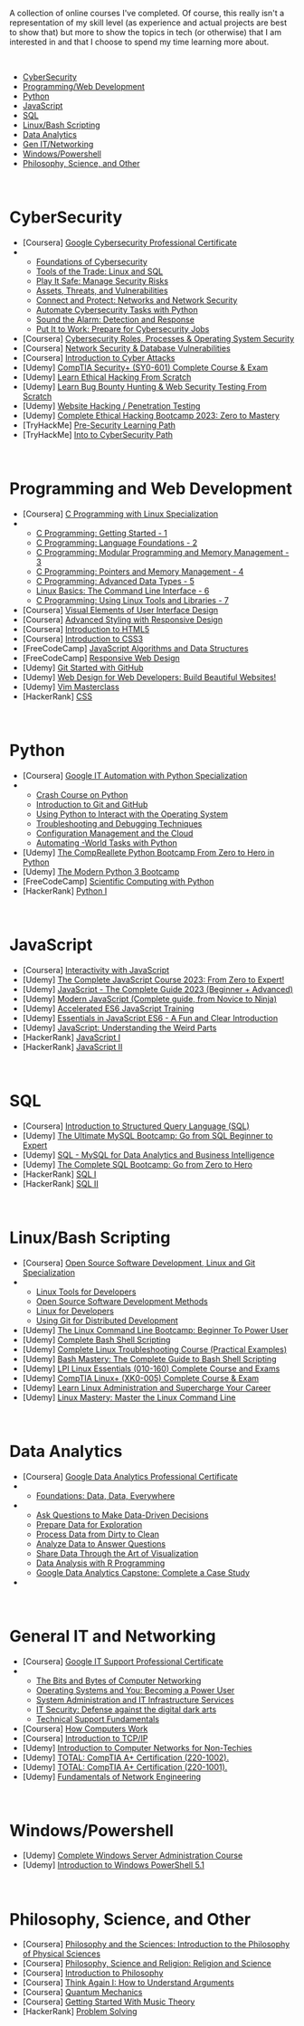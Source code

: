 A collection of online courses I've completed.
Of course, this really isn't a representation of my skill level (as experience and actual projects are best to show that) but more to show the topics in tech (or otherwise) that I am interested in and that I choose to spend my time learning more about.

<br>

- [CyberSecurity](#cybersecurity)
- [Programming/Web Development](#programming-and-web-development)
- [Python](#python)
- [JavaScript](#javascript)
- [SQL](#sql)
- [Linux/Bash Scripting](linuxbash-scripting)
- [Data Analytics](#data-analytics)
- [Gen IT/Networking](general-it-and-networking)
- [Windows/Powershell](#windowspowershell)
- [Philosophy, Science, and Other](#philosophy-science-and-other)

<br />

# CyberSecurity
- [Coursera] [Google Cybersecurity Professional Certificate](https://www.coursera.org/account/accomplishments/specialization/certificate/EXMJPYAEH9AJ)
- - [Foundations of Cybersecurity](https://www.coursera.org/account/accomplishments/certificate/2AU3M7PGNEEU)
  - [Tools of the Trade: Linux and SQL](https://www.coursera.org/account/accomplishments/certificate/FM6KX2CKCTQG)
  - [Play It Safe: Manage Security Risks](https://www.coursera.org/account/accomplishments/certificate/YBETJC5WGLRU)
  - [Assets, Threats, and Vulnerabilities](https://www.coursera.org/account/accomplishments/certificate/B342QDHE36XN)
  - [Connect and Protect: Networks and Network Security](https://www.coursera.org/account/accomplishments/certificate/EZE838BT79MQ)
  - [Automate Cybersecurity Tasks with Python](https://www.coursera.org/account/accomplishments/certificate/C57XHPEBEGDM)
  - [Sound the Alarm: Detection and Response](https://www.coursera.org/account/accomplishments/certificate/VNW3RKFHNPL3)
  - [Put It to Work: Prepare for Cybersecurity Jobs](https://www.coursera.org/account/accomplishments/certificate/LFEQK6X2JKP3)
- [Coursera] [Cybersecurity Roles, Processes & Operating System Security](https://www.coursera.org/account/accomplishments/certificate/YN2V6N9T7GE9)
- [Coursera] [Network Security & Database Vulnerabilities](https://www.coursera.org/account/accomplishments/certificate/ZKEX8N9B9YT2)
- [Coursera] [Introduction to Cyber Attacks](https://www.coursera.org/account/accomplishments/certificate/RFG45CMG6CFR)
- [Udemy] [CompTIA Security+ (SY0-601) Complete Course & Exam](https://www.udemy.com/certificate/UC-06096ecd-1380-482e-ac7f-bb0860c55fc0/)
- [Udemy] [Learn Ethical Hacking From Scratch](https://www.udemy.com/certificate/UC-57a8d9e1-0cd1-4e20-842c-b35a554f8130/)
- [Udemy] [Learn Bug Bounty Hunting & Web Security Testing From Scratch](https://www.udemy.com/certificate/UC-132e4096-6f05-421c-bdf7-c03ffa13ec8b/)
- [Udemy] [Website Hacking / Penetration Testing](https://www.udemy.com/certificate/UC-6f4ace44-01f6-466c-af67-b2adc2225e41/)
- [Udemy] [Complete Ethical Hacking Bootcamp 2023: Zero to Mastery](https://www.udemy.com/certificate/UC-ae859166-bf99-41d3-a0d2-236be8e55951/)
- [TryHackMe] [Pre-Security Learning Path](https://tryhackme-certificates.s3-eu-west-1.amazonaws.com/THM-VRURFLTG3I.png)
- [TryHackMe] [Into to CyberSecurity Path](https://tryhackme-certificates.s3-eu-west-1.amazonaws.com/THM-RAY3VBZTYN.png)

<br />

# Programming and Web Development
- [Coursera] [C Programming with Linux Specialization](https://www.coursera.org/account/accomplishments/specialization/certificate/2V3LN9GXVK5C)
- - [C Programming: Getting Started - 1](https://www.coursera.org/account/accomplishments/certificate/V5RLV7LXRVE4)
  - [C Programming: Language Foundations - 2](https://www.coursera.org/account/accomplishments/certificate/9QPPFADHBRZZ)
  - [C Programming: Modular Programming and Memory Management - 3](https://www.coursera.org/account/accomplishments/certificate/RHSP5UR5J5LS)
  - [C Programming: Pointers and Memory Management - 4](https://www.coursera.org/account/accomplishments/certificate/D24SD55FVTGP)
  - [C Programming: Advanced Data Types - 5](https://www.coursera.org/account/accomplishments/certificate/RS4WSVT8FPHU)
  - [Linux Basics: The Command Line Interface - 6](https://www.coursera.org/account/accomplishments/certificate/7NYPY9XUS88W)
  - [C Programming: Using Linux Tools and Libraries - 7](https://www.coursera.org/account/accomplishments/certificate/86KGEASY8NGQ)
- [Coursera] [Visual Elements of User Interface Design](https://www.coursera.org/account/accomplishments/certificate/B9SS3QKM6FYX)
- [Coursera] [Advanced Styling with Responsive Design](https://www.coursera.org/account/accomplishments/certificate/UDQTSUJCFRWR)
- [Coursera] [Introduction to HTML5](https://www.coursera.org/account/accomplishments/certificate/NZY9VKTJH3WY)
- [Coursera] [Introduction to CSS3](https://www.coursera.org/account/accomplishments/certificate/FXJPWDV7SRXY)
- [FreeCodeCamp] [JavaScript Algorithms and Data Structures](https://www.freecodecamp.org/certification/bobby-valenzuela/javascript-algorithms-and-data-structures)
- [FreeCodeCamp] [Responsive Web Design](https://www.freecodecamp.org/certification/bobby-valenzuela/responsive-web-design) 
- [Udemy] [Git Started with GitHub](https://www.udemy.com/certificate/UC-f50c930c-5703-4507-ad65-f8c395d3cad2/)
- [Udemy] [Web Design for Web Developers: Build Beautiful Websites!](https://www.udemy.com/certificate/UC-WNR4QLMW/)
- [Udemy] [Vim Masterclass](https://www.udemy.com/course/vim-commands-cheat-sheet/learn/lecture/7340588#overview)
- [HackerRank] [CSS](https://www.hackerrank.com/certificates/20f293546b75)


<br />

# Python
- [Coursera] [Google IT Automation with Python Specialization](https://www.coursera.org/account/accomplishments/specialization/certificate/GG38WKEDT552)
- - [Crash Course on Python](https://www.coursera.org/account/accomplishments/certificate/HPBEX9YAVKZ5)
  - [Introduction to Git and GitHub](https://www.coursera.org/account/accomplishments/certificate/U4AD3MZENFJU)
  - [Using Python to Interact with the Operating System](https://www.coursera.org/account/accomplishments/certificate/EASY2M87MDVV)
  - [Troubleshooting and Debugging Techniques](https://www.coursera.org/account/accomplishments/certificate/G7LUBTANPKR4)
  - [Configuration Management and the Cloud](https://www.coursera.org/account/accomplishments/certificate/4NR9ERLMS8DY)
  - [Automating -World Tasks with Python](https://www.coursera.org/account/accomplishments/certificate/JBV95WNSWBJX)
- [Udemy] [The CompReallete Python Bootcamp From Zero to Hero in Python](https://www.udemy.com/certificate/UC-79a037be-1fe6-4783-9163-5eba88a8ee0c/)
- [Udemy] [The Modern Python 3 Bootcamp](https://www.udemy.com/certificate/UC-42ebe013-5e63-4781-b1e8-58f5aa29e366/)
- [FreeCodeCamp] [Scientific Computing with Python](https://www.freecodecamp.org/certification/bobby-valenzuela/scientific-computing-with-python-v7)
- [HackerRank] [Python I](https://www.hackerrank.com/certificates/1a879ab8124e)


<br />

# JavaScript
- [Coursera] [Interactivity with JavaScript](https://www.coursera.org/account/accomplishments/certificate/XDKNEQHJ6QRQ)
- [Udemy] [The Complete JavaScript Course 2023: From Zero to Expert!](https://www.udemy.com/certificate/UC-ef7acfe9-0347-40dc-9043-95bffc31c6e0/)
- [Udemy] [JavaScript - The Complete Guide 2023 (Beginner + Advanced)](https://www.udemy.com/certificate/UC-19f32593-4b39-4dec-805e-05bbbd39c904/)
- [Udemy] [Modern JavaScript (Complete guide, from Novice to Ninja)](https://www.udemy.com/certificate/UC-89e0c506-b43d-49a9-ae98-7f06beede54a/)
- [Udemy] [Accelerated ES6 JavaScript Training](https://www.udemy.com/certificate/UC-0a1ba8d0-02e3-462c-aedd-d9d07daf05dd/)
- [Udemy] [Essentials in JavaScript ES6 - A Fun and Clear Introduction](https://www.udemy.com/certificate/UC-5f9983a5-2a01-485b-a6ad-14e83aa5e96d/)
- [Udemy] [JavaScript: Understanding the Weird Parts](https://www.udemy.com/certificate/UC-d6b6a795-b659-408c-aea5-8fb2858ad257/)
- [HackerRank] [JavaScript I](https://www.hackerrank.com/certificates/6a5a15ca8319)
- [HackerRank] [JavaScript II](https://www.hackerrank.com/certificates/df31600b8f38)


<br />

# SQL
- [Coursera] [Introduction to Structured Query Language (SQL)](https://www.coursera.org/account/accomplishments/certificate/53BT2GWPJT7F)
- [Udemy] [The Ultimate MySQL Bootcamp: Go from SQL Beginner to Expert](https://www.udemy.com/certificate/UC-ca9ba64c-fb99-4f7b-ba72-aa0c0d0b3fdc/)
- [Udemy] [SQL - MySQL for Data Analytics and Business Intelligence](https://www.udemy.com/certificate/UC-c8bca456-cdbf-4a6e-9b5a-be3c2448bffc/)
- [Udemy] [The Complete SQL Bootcamp: Go from Zero to Hero](https://www.udemy.com/certificate/UC-5156fa50-bf94-4734-a50b-d5a8afdda8a6/)
- [HackerRank] [SQL I](https://www.hackerrank.com/certificates/77b99c882405)
- [HackerRank] [SQL II](https://www.hackerrank.com/certificates/beea5f1e38cb)


<br />

# Linux/Bash Scripting
- [Coursera] [Open Source Software Development, Linux and Git Specialization](https://www.coursera.org/account/accomplishments/specialization/certificate/B9XJ9WKXPRM9)
- - [Linux Tools for Developers](https://www.coursera.org/account/accomplishments/certificate/NBFMMVPNSYW4)
  - [Open Source Software Development Methods](https://www.coursera.org/account/accomplishments/certificate/8F7DP9M5QTDH)
  - [Linux for Developers](https://www.coursera.org/account/accomplishments/certificate/SSDDL2GNT4RJ)
  - [Using Git for Distributed Development](https://www.coursera.org/account/accomplishments/certificate/35ES99KD9G4E) 
- [Udemy] [The Linux Command Line Bootcamp: Beginner To Power User](https://www.udemy.com/certificate/UC-92c759b4-02ba-4bae-af77-2103a1ac3551/)
- [Udemy] [Complete Bash Shell Scripting](https://www.udemy.com/certificate/UC-ac118b1e-af83-41bb-a3f2-87cc51f34de0/)
- [Udemy] [Complete Linux Troubleshooting Course (Practical Examples)](https://www.udemy.com/certificate/UC-42a5d115-b8f8-435f-88ff-c1bc5288fd08/)
- [Udemy] [Bash Mastery: The Complete Guide to Bash Shell Scripting](https://www.udemy.com/certificate/UC-32df97a9-a6ec-4bac-befa-ddcf1e58dcf4/)
- [Udemy] [LPI Linux Essentials (010-160) Complete Course and Exams](https://www.udemy.com/certificate/UC-5b9bb2dd-110b-4f7e-b92d-c55ab08e6648/)
- [Udemy] [CompTIA Linux+ (XK0-005) Complete Course & Exam](https://www.udemy.com/certificate/UC-5bf3fd90-d975-4fb8-bc14-cdbc180e079d/)
- [Udemy] [Learn Linux Administration and Supercharge Your Career](https://www.udemy.com/certificate/UC-5b204587-e5ca-42aa-9667-2e642cc56077/)
- [Udemy] [Linux Mastery: Master the Linux Command Line](https://www.udemy.com/certificate/UC-3b3a251f-c7aa-409b-89da-38e54dbd17b0/)

<br />

# Data Analytics
- [Coursera] [Google Data Analytics Professional Certificate](https://www.coursera.org/account/accomplishments/specialization/certificate/GW94FNK8FR37)
- - [Foundations: Data, Data, Everywhere](https://www.coursera.org/account/accomplishments/certificate/57PHTENUWFQ2)
- - [Ask Questions to Make Data-Driven Decisions](https://www.coursera.org/account/accomplishments/certificate/6ZXG7E3JAQXG)
  - [Prepare Data for Exploration](https://www.coursera.org/account/accomplishments/certificate/VHQKGWXVRY3W)
  - [Process Data from Dirty to Clean](https://www.coursera.org/account/accomplishments/certificate/UMLLVLWQDQHQ)
  - [Analyze Data to Answer Questions](https://www.coursera.org/account/accomplishments/certificate/EWG4SQK56Y2Q)
  - [Share Data Through the Art of Visualization](https://www.coursera.org/account/accomplishments/certificate/38J33T5N5DZ3)
  - [Data Analysis with R Programming](https://www.coursera.org/account/accomplishments/certificate/H7K5L6DRDC9M)
  - [Google Data Analytics Capstone: Complete a Case Study](https://www.coursera.org/account/accomplishments/certificate/KMAZGASDJCJN)
- 

<br />

# General IT and Networking
- [Coursera] [Google IT Support Professional Certificate](https://www.coursera.org/account/accomplishments/specialization/certificate/9N7ZH7R5VCM3)
- - [The Bits and Bytes of Computer Networking](https://www.coursera.org/account/accomplishments/certificate/R9XCJKYDPCPR)
  - [Operating Systems and You: Becoming a Power User](https://www.coursera.org/account/accomplishments/certificate/Q2JWSYJBKHPU)
  - [System Administration and IT Infrastructure Services](https://www.coursera.org/account/accomplishments/certificate/9CCF9C7ELX42)
  - [IT Security: Defense against the digital dark arts](https://www.coursera.org/account/accomplishments/certificate/E5PJHFB2FHA3)
  - [Technical Support Fundamentals](https://www.coursera.org/account/accomplishments/certificate/7BED9FRUV9NR)
- [Coursera] [How Computers Work](https://www.coursera.org/account/accomplishments/certificate/XB43W8E93KHM)
- [Coursera] [Introduction to TCP/IP](https://www.coursera.org/account/accomplishments/certificate/35JHK3LH4F6J)
- [Udemy] [Introduction to Computer Networks for Non-Techies](https://www.udemy.com/certificate/UC-51b618bb-96ac-479d-94e2-952c91cce535/)
- [Udemy] [TOTAL: CompTIA A+ Certification (220-1002).](https://www.udemy.com/certificate/UC-68358917-c0f1-4dbf-ae4c-a3cd512f03fc/)
- [Udemy] [TOTAL: CompTIA A+ Certification (220-1001).](https://www.udemy.com/certificate/UC-6e5b54c0-e1d0-402f-83aa-af6f2d865ab8/)
- [Udemy] [Fundamentals of Network Engineering](https://www.udemy.com/certificate/UC-f4eda3d2-430c-44da-a428-35392bb62bba/)


<br />

# Windows/Powershell
- [Udemy] [Complete Windows Server Administration Course](https://www.udemy.com/certificate/UC-fbe0cadb-73e5-41d2-ad9f-86be74b42c10/)
- [Udemy] [Introduction to Windows PowerShell 5.1](https://www.udemy.com/certificate/UC-99745b87-349f-4e81-8098-f606d114d59b/)

<br />

# Philosophy, Science, and Other
- [Coursera] [Philosophy and the Sciences: Introduction to the Philosophy of Physical Sciences](https://www.coursera.org/account/accomplishments/certificate/6D2WBMK9DABW)
- [Coursera] [Philosophy, Science and Religion: Religion and Science](https://www.coursera.org/account/accomplishments/certificate/PVTKGMW7XU6R)
- [Coursera] [Introduction to Philosophy](https://www.coursera.org/account/accomplishments/certificate/C6R8HASZDPKW)
- [Coursera] [Think Again I: How to Understand Arguments](https://www.coursera.org/account/accomplishments/certificate/JRDNMJDRBAEG)
- [Coursera] [Quantum Mechanics](https://www.coursera.org/account/accomplishments/certificate/TADRRG79NUYE)
- [Coursera] [Getting Started With Music Theory](https://www.coursera.org/account/accomplishments/certificate/8DBBMEQHH4KV)
- [HackerRank] [Problem Solving](https://www.hackerrank.com/certificates/b49d4b071992)





